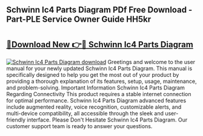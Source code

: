 ## Schwinn Ic4 Parts Diagram PDf Free Download - Part-PLE Service Owner Guide HH5kr

# <h2><a href="http://dfjejrg.blite.top/?on=Schwinn+Ic4+Parts+Diagram">🔗Download New 👉🔴 Schwinn Ic4 Parts Diagram</a></h2>

[![Schwinn Ic4 Parts Diagram download](https://i.imgur.com/lujVjoI.png)](http://dfjejrg.blite.top/?on=Schwinn+Ic4+Parts+Diagram)
Greetings and welcome to the user manual for your newly updated Schwinn Ic4 Parts Diagram. This manual is specifically designed to help you get the most out of your product by providing a thorough explanation of its features, setup, usage, maintenance, and problem-solving. Important Information Schwinn Ic4 Parts Diagram Regarding Connectivity This product requires a stable internet connection for optimal performance. Schwinn Ic4 Parts Diagram advanced features include augmented reality, voice recognition, customizable alerts, and multi-device compatibility, all accessible through the sleek and user-friendly interface. Please Don't Hesitate Schwinn Ic4 Parts Diagram. Our customer support team is ready to answer your questions.
